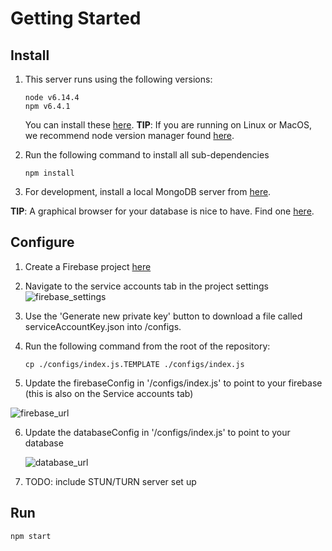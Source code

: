 # Getting Started

## Install

1. This server runs using the following versions:

   ```
   node v6.14.4
   npm v6.4.1
   ```

   You can install these [here](https://nodejs.org/en/download/releases/). 
   **TIP**: If you are running on Linux or MacOS, we recommend node version manager found [here](https://github.com/creationix/nvm).

2. Run the following command to install all sub-dependencies

   ```
   npm install
   ```

3.  For development, install a local MongoDB server from [here](https://docs.mongodb.com/manual/administration/install-community/).

   **TIP**: A graphical browser for your database is nice to have. Find one [here](https://robomongo.org/).

## Configure

1. Create a Firebase project [here](https://console.firebase.google.com/u/0/?pli=1)

2. Navigate to the service accounts tab in the project settings
   ![firebase_settings](C:\Users\ak101\Documents\SeniorProject\PresenceVR-Server\docs\firebase_settings.JPG)

3. Use the 'Generate new private key' button to download a file called serviceAccountKey.json into /configs. 

4. Run the following command from the root of the repository:

   `cp ./configs/index.js.TEMPLATE ./configs/index.js`

5.  Update the firebaseConfig in '/configs/index.js' to point to your firebase (this is also on the Service accounts tab)

   ![firebase_url](C:\Users\ak101\Documents\SeniorProject\PresenceVR-Server\docs\firebase_url.JPG)

6. Update the databaseConfig in '/configs/index.js' to point to your database

   ![database_url](C:\Users\ak101\Documents\SeniorProject\PresenceVR-Server\docs\database_url.JPG)

7. TODO: include STUN/TURN server set up

## Run

```
npm start
```

